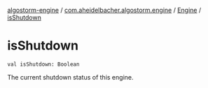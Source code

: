 [algostorm-engine](../../index.md) / [com.aheidelbacher.algostorm.engine](../index.md) / [Engine](index.md) / [isShutdown](.)

# isShutdown

`val isShutdown: Boolean`

The current shutdown status of this engine.

